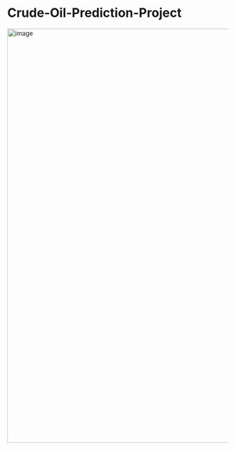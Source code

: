 # Crude-Oil-Prediction-Project

<img width="1918" height="944" alt="image" src="https://github.com/user-attachments/assets/3877a0f1-4ce8-47ff-81a1-4b09f740a244" />
